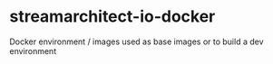 # streamarchitect-io-docker
Docker environment / images used as base images or to build a dev environment
